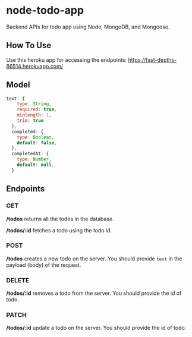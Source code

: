# node-todo-app

Backend APIs for todo app using Node, MongoDB, and Mongoose.

## How To Use

Use this heroku app for accessing the endpoints:
https://fast-depths-86514.herokuapp.com/

## Model

```javascript
text: {
    type: String,
    required: true,
    minlength: 1,
    trim: true
  },
  completed: {
    type: Boolean,
    default: false,
  },
  completedAt: {
    type: Number,
    default: null,
  }
```

## Endpoints

### GET

**/todos** returns all the todos in the database.

**/todos/:id** fetches a todo using the todo id.

### POST

**/todos** creates a new todo on the server. You should provide `text` in the payload (body) of the request.

### DELETE

**/todos/:id** removes a todo from the server. You should provide the id of todo.

### PATCH

**/todos/:id** update a todo on the server. You should provide the id of todo.
